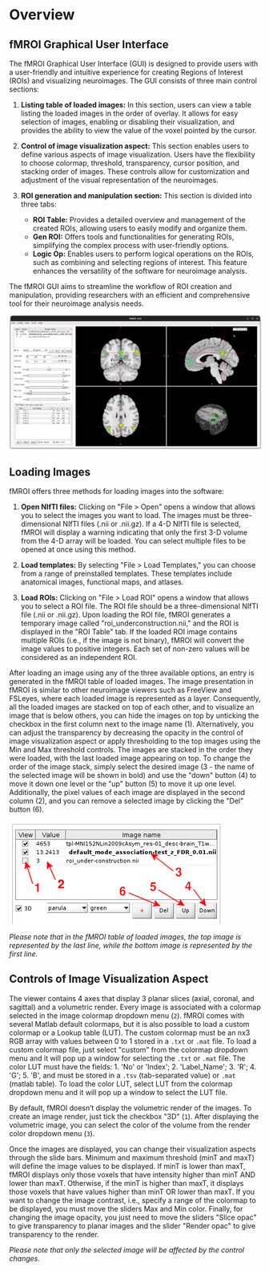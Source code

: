Overview
========

fMROI Graphical User Interface
------------------------------

The fMROI Graphical User Interface (GUI) is designed to provide users with a user-friendly and intuitive experience for creating Regions of Interest (ROIs) and visualizing neuroimages. The GUI consists of three main control sections:

1. **Listing table of loaded images:** In this section, users can view a table listing the loaded images in the order of overlay. It allows for easy selection of images, enabling or disabling their visualization, and provides the ability to view the value of the voxel pointed by the cursor.

2. **Control of image visualization aspect:** This section enables users to define various aspects of image visualization. Users have the flexibility to choose colormap, threshold, transparency, cursor position, and stacking order of images. These controls allow for customization and adjustment of the visual representation of the neuroimages.

3. **ROI generation and manipulation section:** This section is divided into three tabs: 

    - **ROI Table:** Provides a detailed overview and management of the created ROIs, allowing users to easily modify and organize them.
    - **Gen ROI:** Offers tools and functionalities for generating ROIs, simplifying the complex process with user-friendly options.
    - **Logic Op:** Enables users to perform logical operations on the ROIs, such as combining and selecting regions of interest. This feature enhances the versatility of the software for neuroimage analysis.

The fMROI GUI aims to streamline the workflow of ROI creation and manipulation, providing researchers with an efficient and comprehensive tool for their neuroimage analysis needs.


![fMROI Graphical User Interface](img/fmroi_oveview.png)


Loading Images
--------------

fMROI offers three methods for loading images into the software:

1. **Open NIfTI files:** Clicking on "File > Open" opens a window that allows you to select the images you want to load. The images must be three-dimensional NIfTI files (.nii or .nii.gz). If a 4-D NIfTI file is selected, fMROI will display a warning indicating that only the first 3-D volume from the 4-D array will be loaded. You can select multiple files to be opened at once using this method.

2. **Load templates:** By selecting "File > Load Templates," you can choose from a range of preinstalled templates. These templates include anatomical images, functional maps, and atlases.

3. **Load ROIs:** Clicking on "File > Load ROI" opens a window that allows you to select a ROI file. The ROI file should be a three-dimensional NIfTI file (.nii or .nii.gz). Upon loading the ROI file, fMROI generates a temporary image called "roi_underconstruction.nii," and the ROI is displayed in the "ROI Table" tab. If the loaded ROI image contains multiple ROIs (i.e., if the image is not binary), fMROI will convert the image values to positive integers. Each set of non-zero values will be considered as an independent ROI.

After loading an image using any of the three available options, an entry is generated in the fMROI table of loaded images. The image presentation in fMROI is similar to other neuroimage viewers such as FreeView and FSLeyes, where each loaded image is represented as a layer. Consequently, all the loaded images are stacked on top of each other, and to visualize an image that is below others, you can hide the images on top by unticking the checkbox in the first column next to the image name (1). Alternatively, you can adjust the transparency by decreasing the opacity in the control of image visualization aspect or apply thresholding to the top images using the Min and Max threshold controls. The images are stacked in the order they were loaded, with the last loaded image appearing on top. To change the order of the image stack, simply select the desired image (3 - the name of the selected image will be shown in bold) and use the "down" button (4) to move it down one level or the "up" button (5) to move it up one level. Additionally, the pixel values of each image are displayed in the second column (2), and you can remove a selected image by clicking the "Del" button (6).

![Table of loaded images](img/table_loadedimages.png)

*Please note that in the fMROI table of loaded images, the top image is represented by the last line, while the bottom image is represented by the first line.*

Controls of Image Visualization Aspect
---------------------------------------

The viewer contains 4 axes that display 3 planar slices (axial, coronal, and sagittal) and a volumetric render. Every image is associated with a colormap selected in the image colormap dropdown menu (`2`). fMROI comes with several Matlab default colormaps, but it is also possible to load a custom colormap or a Lookup table (LUT). The custom colormap must be an nx3 RGB array with values between 0 to 1 stored in a `.txt` or `.mat` file. To load a custom colormap file, just select "custom" from the colormap dropdown menu and it will pop up a window for selecting the `.txt` or `.mat` file. The color LUT must have the fields: 1. 'No' or 'Index'; 2. 'Label_Name'; 3. 'R'; 4. 'G'; 5. 'B', and must be stored in a `.tsv` (tab-separated value) or `.mat` (matlab table). To load the color LUT, select LUT from the colormap dropdown menu and it will pop up a window to select the LUT file. 

By default, fMROI doesn’t display the volumetric render of the images. To create an image render, just tick the checkbox "3D" (`1`). After displaying the volumetric image, you can select the color of the volume from the render color dropdown menu (`3`). 

Once the images are displayed, you can change their visualization aspects through the slide bars.
Minimum and maximum threshold (minT and maxT) will define the image values to be displayed. If minT is lower than maxT, fMROI displays only those voxels that have intensity higher than minT AND lower than maxT. Otherwise, if the minT is higher than maxT, it displays those voxels that have values higher than minT OR lower than maxT.
If you want to change the image contrast, i.e., specify a range of the colormap to be displayed, you must move the sliders Max and Min color. Finally, for changing the image opacity, you just need to move the sliders "Slice opac" to give transparency to planar images and the slider "Render opac" to give transparency to the render.

*Please note that only the selected image will be affected by the control changes.*


